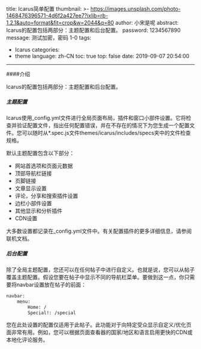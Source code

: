 title: Icarus简单配置
thumbnail: >-
  https://images.unsplash.com/photo-1468476396571-4d6f2a427ee7?ixlib=rb-1.2.1&auto=format&fit=crop&w=2044&q=80
author: 小宋是呢
abstract: Icarus的配置包括两部分：主题配置和后台配置。
password: 1234567890
message: 测试加密，密码 1-0
tags:
  - Icarus
categories:
  - theme
language: zh-CN
toc: true
top: false
date: 2019-09-07 20:54:00
---

####介绍

Icarus的配置包括两部分：主题配置和后台配置。

##### 主题配置

Icarus使用_config.yml文件进行全局页面布局，插件和窗口小部件设置。它将检查并验证配置文件，指出任何配置错误，并在不存在的情况下为您生成一个配置文件。您可以随时从*.spec.js文件themes/icarus/includes/specs夹中的文件检查规格。

<!-- more -->

默认主题配置包含以下部分：

* 网站首选项和页面元数据
* 顶部导航栏链接
* 页脚链接
* 文章显示设置
* 评论，分享和搜索插件设置
* 边栏小部件设置
* 其他显示和分析插件
* CDN设置

大多数设置都记录在_config.yml文件中。有关配置插件的更多详细信息，请参阅联机文档。


##### 后台配置

除了全局主题配置，您还可以在任何帖子中进行自定义。也就是说，您可以从帖子覆盖主题配置。假设您要在帖子中显示不同的导航栏菜单。要做到这一点，你只需要将navbar设置放在帖子的前面：

```bash
navbar:
    menu:
        Home: /
        Special!: /special
```

您在此处设置的配置仅适用于此帖子。此功能对于向特定受众显示自定义/优化页面非常有用。例如，您可以根据页面查看器的国家/地区和语言启用更快的CDN或本地化评论服务。